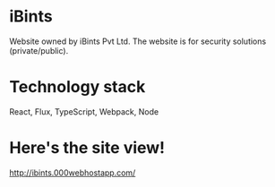 # iBints
Website owned by iBints Pvt Ltd. The website is for security solutions  (private/public).

# Technology stack
React, Flux, TypeScript, Webpack, Node

# Here's the site view!
http://ibints.000webhostapp.com/
